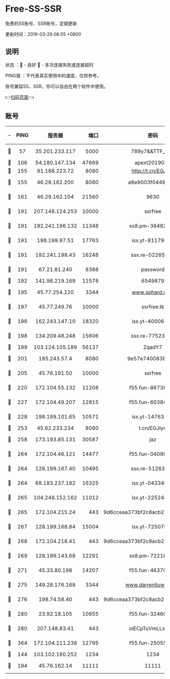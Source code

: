 # Free-SS-SSR

免费的SS账号、SSR账号，定期更新

更新时间：2019-03-29 06:55 +0800

## 说明

状态     ：🙂 - 良好 🙁 - 多次连接失败或连接超时

PING值   ：不代表真实使用中的速度，仅供参考。

账号兼容SS、SSR，你可以自由在两个软件中使用。

👉[扫码页面](https://liesauer.github.io/Free-SS-SSR/)👈

## 账号

|-|PING|服务器|端口|密码|加密方式|区域|
|:----:|:----:|:-----:|-----:|:----:|:----:|:----:|
|🙂|57|35.201.233.117|5000|789y7&&TTF_+><|aes-256-cfb|US|
|🙂|106|54.180.147.134|47669|apext2019001|chacha20|KR|
|🙂|155|91.188.223.72|8080|http://t.cn/EGJIyrl|rc4-md5|RU|
|🙂|155|46.29.162.200|8080|a8e9003f0449cea5|chacha20-ietf|RU|
|🙂|161|46.29.162.104|21560|9630|aes-128-ctr|RU|
|🙂|191|207.148.124.253|10000|ssrfree|aes-256-cfb|SG|
|🙂|191|192.241.196.132|11348|ss8.pm-36482567|aes-256-cfb|US|
|🙂|191|198.199.97.51|17763|isx.yt-81179662|aes-256-cfb|US|
|🙂|191|192.241.198.43|16248|ssx.re-02265507|aes-256-cfb|US|
|🙂|191|67.21.81.240|8388|password|aes-256-cfb|US|
|🙂|192|141.98.219.169|11578|6549879|chacha20|US|
|🙂|195|45.77.254.220|3344|www.sphard.com|aes-256-cfb|SG|
|🙂|197|45.77.249.76|10000|ssrfree.tk|aes-256-cfb|SG|
|🙂|198|162.243.147.10|18320|isx.yt-40006100|aes-256-cfb|US|
|🙂|198|134.209.48.248|15606|ssx.re-77523677|aes-256-cfb|US|
|🙂|199|103.124.105.189|56137|ZqadY7|chacha20|US|
|🙂|201|185.243.57.4|8080|9e57e7400838a01e|chacha20-ietf|US|
|🙂|205|45.76.191.50|10000|ssrfree|aes-256-cfb|SG|
|🙂|220|172.104.55.132|11208|f55.fun-86738977|aes-256-cfb|SG|
|🙂|227|172.104.49.207|12815|f55.fun-60384843|aes-256-cfb|SG|
|🙂|228|198.199.101.65|10571|isx.yt-14763389|aes-256-cfb|US|
|🙂|253|45.62.233.234|8080|t.cn/EGJIyrl|rc4-md5|CA|
|🙂|258|173.193.85.131|30587|jaz|aes-256-cfb|US|
|🙂|264|172.104.46.121|14477|f55.fun-04090442|aes-256-cfb|SG|
|🙂|264|128.199.167.40|10495|ssx.re-51263032|aes-256-cfb|SG|
|🙂|264|68.183.237.182|16325|isx.yt-04334006|aes-256-cfb|SG|
|🙂|265|104.248.152.162|11012|isx.yt-22524807|aes-256-cfb|SG|
|🙂|265|172.104.215.24|443|9d6cceaa373bf2c8acb22e60b6a58be6|aes-256-cfb|US|
|🙂|267|128.199.168.84|15004|isx.yt-72507623|aes-256-cfb|SG|
|🙂|268|172.104.218.41|443|9d6cceaa373bf2c8acb22e60b6a58be6|aes-256-cfb|US|
|🙂|269|128.199.143.68|12291|ss8.pm-72218941|aes-256-cfb|SG|
|🙂|271|45.33.80.198|14207|f55.fun-46370894|aes-256-cfb|US|
|🙂|275|149.28.176.168|3344|www.darrenliuwei.com|aes-256-cfb|AU|
|🙂|276|198.74.58.40|443|9d6cceaa373bf2c8acb22e60b6a58be6|aes-256-cfb|US|
|🙂|280|23.92.18.105|10955|f55.fun-32460118|aes-256-cfb|US|
|🙂|280|207.148.83.41|443|oiECpTuVmLLxk4Ts|aes-256-cfb|AU|
|🙂|364|172.104.211.238|12795|f55.fun-25055177|aes-256-cfb|US|
|🙂|144|103.102.160.252|1234|1234|rc4-md5|JP|
|🙂|194|45.76.162.14|11111|11111|aes-256-cfb|SG|
